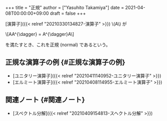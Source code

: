+++
title = "正規"
author = ["Yasuhito Takamiya"]
date = 2021-04-08T00:00:00+09:00
draft = false
+++

[演算子]({{< relref "20210330134827-演算子" >}}) \\(A\\) が

\\[AA^{\dagger} = A^{\dagger}A\\]

を満たすとき、これを正規 (normal) であるという。


## 正規な演算子の例 {#正規な演算子の例}

-   [ユニタリー演算子]({{< relref "20210411140952-ユニタリー演算子" >}})
-   [エルミート演算子]({{< relref "20210408114955-エルミート演算子" >}})


## 関連ノート {#関連ノート}

-   [スペクトル分解]({{< relref "20210409154813-スヘクトル分解" >}})
